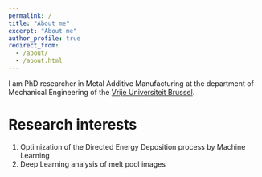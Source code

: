 ```yaml
---
permalink: /
title: "About me"
excerpt: "About me"
author_profile: true
redirect_from: 
  - /about/
  - /about.html
---
```


I am PhD researcher in Metal Additive Manufacturing at the department of Mechanical Engineering of the [Vrije Universiteit Brussel](https://www.vub.be/en/). 

# Research interests
 1. Optimization of the Directed Energy Deposition process by Machine Learning
 1. Deep Learning analysis of melt pool images